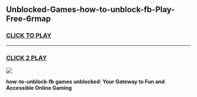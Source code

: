 
## Unblocked-Games-how-to-unblock-fb-Play-Free-6rmap
<h3>
<a href="https://premium76.site?title=how-to-unblock-fb&ref=23A">CLICK TO PLAY</a></h3>
<hr>

<h3>
<a href="https://premium76.site?title=how-to-unblock-fb&ref=23A">CLICK 2 PLAY</a>
  
</h3>

<a href="https://premium76.site?title=how-to-unblock-fb&ref=23A"><img src="https://clearcache.store/games.png"></a>


**how-to-unblock-fb games unblocked: Your Gateway to Fun and Accessible Online Gaming**
